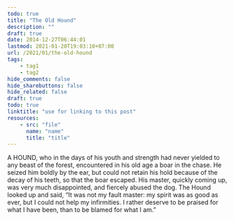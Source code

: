```yaml
---
todo: true
title: "The Old Hound"
description: ""
draft: true
date: 2014-12-27T06:44:01
lastmod: 2021-01-20T19:03:10+07:00
url: /2021/01/the-old-hound
tags:
    - tag1
    - tag2
hide_comments: false
hide_sharebuttons: false
hide_related: false
draft: true
todo: true
linktitle: "use for linking to this post"
resources:
    - src: "file"
      name: "name"
      title: "title"
---
```


A HOUND, who in the days of his youth and strength had never yielded to any beast of the forest, encountered in his old age a boar in the chase. He seized him boldly by the ear, but could not retain his hold because of the decay of his teeth, so that the boar escaped. His master, quickly coming up, was very much disappointed, and fiercely abused the dog. The Hound looked up and said, “It was not my fault master: my spirit was as good as ever, but I could not help my infirmities. I rather deserve to be praised for what I have been, than to be blamed for what I am.”
